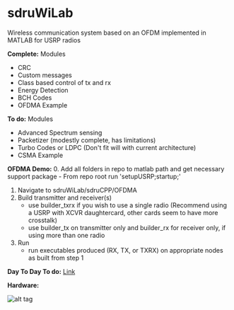 sdruWiLab
========

Wireless communication system based on an OFDM implemented in MATLAB for USRP radios

__Complete:__
Modules
 - CRC
 - Custom messages
 - Class based control of tx and rx
 - Energy Detection
 - BCH Codes
 - OFDMA Example

__To do:__
Modules
 - Advanced Spectrum sensing
 - Packetizer (modestly complete, has limitations)
 - Turbo Codes or LDPC (Don't fit will with current architecture)
 - CSMA Example

__OFDMA Demo:__
 0. Add all folders in repo to matlab path and get necessary support package
    - From repo root run 'setupUSRP;startup;'
 1. Navigate to sdruWiLab/sdruCPP/OFDMA
 2. Build transmitter and receiver(s)
    - use builder_txrx if you wish to use a single radio (Recommend using a USRP with XCVR daughtercard, other cards seem to have more crosstalk)
    - use builder_tx on transmitter only and builder_rx for receiver only, if using more than one radio
 3. Run
    - run executables produced (RX, TX, or TXRX) on appropriate nodes as built from step 1
   


__Day To Day To do:__
[Link](https://gist.github.com/travisfcollins/ced40883fdac86870063#file-daytodaytodo-md)

__Hardware:__

![alt tag](https://raw.github.com/WiLab/sdruOFDM/master/testbench.png)

